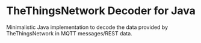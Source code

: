 # TheThingsNetwork Decoder for Java

Minimalistic Java implementation to decode the data provided by TheThingsNetwork in MQTT messages/REST data.
